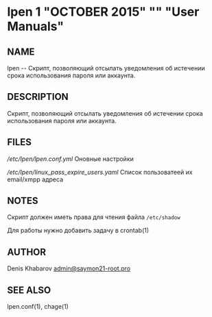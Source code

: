lpen 1 "OCTOBER 2015" "" "User Manuals"
=======================================

NAME
----

lpen -- Скрипт, позволяющий отсылать уведомления об истечении срока использования пароля или аккаунта.


DESCRIPTION
--------

Скрипт, позволяющий отсылать уведомления об истечении срока использования пароля или аккаунта.

FILES
-----
*/etc/lpen/lpen.conf.yml*
Оновные настройки

*/etc/lpen/linux_pass_expire_users.yaml*
Cписок пользоватеей их email/xmpp адреса


NOTES
------

Скрипт должен иметь права для чтения файла `/etc/shadow`

Для работы нужно добавить задачу в crontab(1)


AUTHOR
------

Denis Khabarov <admin@saymon21-root.pro>

SEE ALSO
-------
lpen.conf(1), chage(1)


